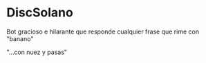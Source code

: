 # DiscSolano
Bot gracioso e hilarante que responde cualquier frase que rime con "banano"

"...con nuez y pasas"
